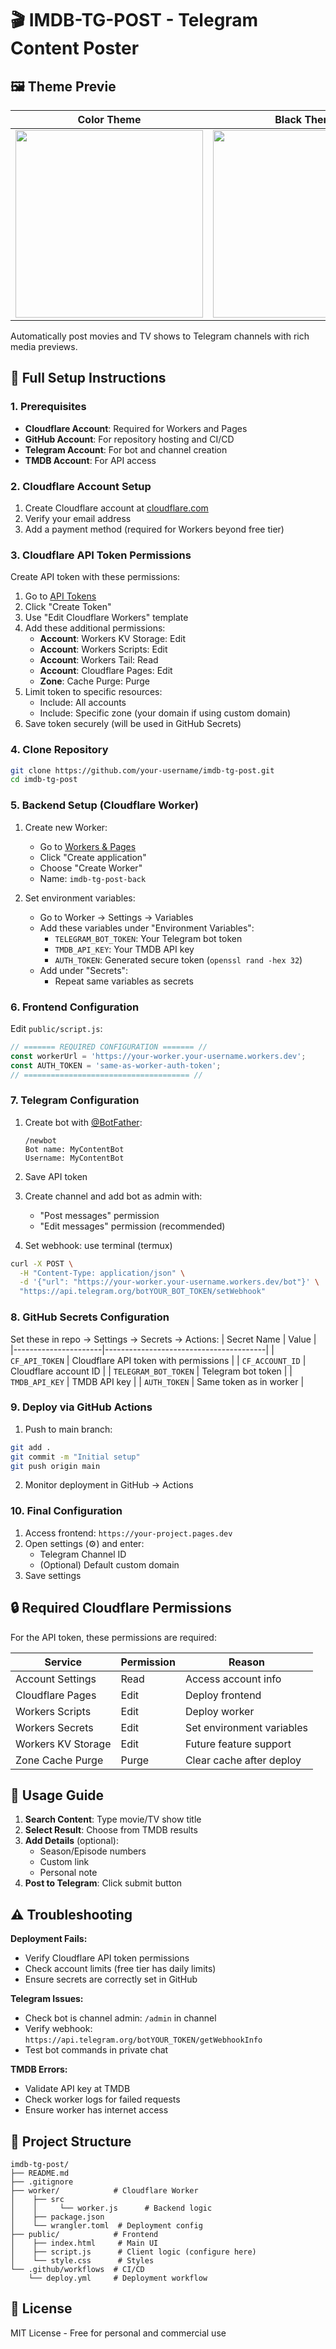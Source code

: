 # 🎬 IMDB-TG-POST - Telegram Content Poster

## 🖼️ Theme Previe
| Color Theme | Black Theme |
|-------------|-------------|
| <img src="https://i.imgur.com/HcgZs2Q.jpeg" width="300"> | <img src="https://i.imgur.com/qdaPJyd.jpeg" width="300"> |

Automatically post movies and TV shows to Telegram channels with rich media previews.

## 🔧 Full Setup Instructions

### 1. Prerequisites
- **Cloudflare Account**: Required for Workers and Pages
- **GitHub Account**: For repository hosting and CI/CD
- **Telegram Account**: For bot and channel creation
- **TMDB Account**: For API access

### 2. Cloudflare Account Setup
1. Create Cloudflare account at [cloudflare.com](https://dash.cloudflare.com/sign-up)
2. Verify your email address
3. Add a payment method (required for Workers beyond free tier)

### 3. Cloudflare API Token Permissions
Create API token with these permissions:
1. Go to [API Tokens](https://dash.cloudflare.com/profile/api-tokens)
2. Click "Create Token"
3. Use "Edit Cloudflare Workers" template
4. Add these additional permissions:
   - **Account**: Workers KV Storage: Edit
   - **Account**: Workers Scripts: Edit
   - **Account**: Workers Tail: Read
   - **Account**: Cloudflare Pages: Edit
   - **Zone**: Cache Purge: Purge
5. Limit token to specific resources:
   - Include: All accounts
   - Include: Specific zone (your domain if using custom domain)
6. Save token securely (will be used in GitHub Secrets)

### 4. Clone Repository
```bash
git clone https://github.com/your-username/imdb-tg-post.git
cd imdb-tg-post
```

### 5. Backend Setup (Cloudflare Worker)
1. Create new Worker:
   - Go to [Workers & Pages](https://dash.cloudflare.com/?to=/:account/workers-and-pages)
   - Click "Create application"
   - Choose "Create Worker"
   - Name: `imdb-tg-post-back`

2. Set environment variables:
   - Go to Worker → Settings → Variables
   - Add these variables under "Environment Variables":
     - `TELEGRAM_BOT_TOKEN`: Your Telegram bot token
     - `TMDB_API_KEY`: Your TMDB API key
     - `AUTH_TOKEN`: Generated secure token (`openssl rand -hex 32`)
   - Add under "Secrets":
     - Repeat same variables as secrets

### 6. Frontend Configuration
Edit `public/script.js`:
```javascript
// ======= REQUIRED CONFIGURATION ======= //
const workerUrl = 'https://your-worker.your-username.workers.dev';
const AUTH_TOKEN = 'same-as-worker-auth-token';
// ===================================== //
```

### 7. Telegram Configuration
1. Create bot with [@BotFather](https://t.me/BotFather):
   ```text
   /newbot
   Bot name: MyContentBot
   Username: MyContentBot
   ```
2. Save API token
3. Create channel and add bot as admin with:
   - "Post messages" permission
   - "Edit messages" permission (recommended)

4. Set webhook: use terminal (termux)
```bash
curl -X POST \
  -H "Content-Type: application/json" \
  -d '{"url": "https://your-worker.your-username.workers.dev/bot"}' \
  "https://api.telegram.org/botYOUR_BOT_TOKEN/setWebhook"
```

### 8. GitHub Secrets Configuration
Set these in repo → Settings → Secrets → Actions:
| Secret Name          | Value                                  |
|----------------------|----------------------------------------|
| `CF_API_TOKEN`       | Cloudflare API token with permissions  |
| `CF_ACCOUNT_ID`      | Cloudflare account ID                  |
| `TELEGRAM_BOT_TOKEN` | Telegram bot token                     |
| `TMDB_API_KEY`       | TMDB API key                           |
| `AUTH_TOKEN`         | Same token as in worker                |

### 9. Deploy via GitHub Actions
1. Push to main branch:
```bash
git add .
git commit -m "Initial setup"
git push origin main
```
2. Monitor deployment in GitHub → Actions

### 10. Final Configuration
1. Access frontend: `https://your-project.pages.dev`
2. Open settings (⚙️) and enter:
   - Telegram Channel ID
   - (Optional) Default custom domain
3. Save settings

## 🔒 Required Cloudflare Permissions
For the API token, these permissions are required:

| Service           | Permission | Reason |
|-------------------|------------|--------|
| Account Settings  | Read       | Access account info |
| Cloudflare Pages  | Edit       | Deploy frontend |
| Workers Scripts   | Edit       | Deploy worker |
| Workers Secrets   | Edit       | Set environment variables |
| Workers KV Storage| Edit       | Future feature support |
| Zone Cache Purge  | Purge      | Clear cache after deploy |

## 🚀 Usage Guide
1. **Search Content**: Type movie/TV show title
2. **Select Result**: Choose from TMDB results
3. **Add Details** (optional):
   - Season/Episode numbers
   - Custom link
   - Personal note
4. **Post to Telegram**: Click submit button

## ⚠️ Troubleshooting
**Deployment Fails:**
- Verify Cloudflare API token permissions
- Check account limits (free tier has daily limits)
- Ensure secrets are correctly set in GitHub

**Telegram Issues:**
- Check bot is channel admin: `/admin` in channel
- Verify webhook: `https://api.telegram.org/botYOUR_TOKEN/getWebhookInfo`
- Test bot commands in private chat

**TMDB Errors:**
- Validate API key at TMDB
- Check worker logs for failed requests
- Ensure worker has internet access

## 📂 Project Structure
```
imdb-tg-post/
├── README.md
├── .gitignore
├── worker/            # Cloudflare Worker
│    ├── src
│    │     └── worker.js      # Backend logic
│    ├── package.json
│    └── wrangler.toml  # Deployment config
├── public/            # Frontend
│    ├── index.html     # Main UI
│    ├── script.js      # Client logic (configure here)
│    └── style.css      # Styles
└── .github/workflows  # CI/CD
    └── deploy.yml     # Deployment workflow
```

## 📜 License
MIT License - Free for personal and commercial use
